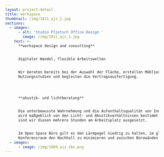 ```yaml
---
layout: project-detail
title: workspace
thumbnail: /img/1811_ajz_1.jpg
sections:
  - images:
      - alt: 'Studio Plietsch Office Design '
        image: /img/1811_ajz_1.jpg
    text: >-
      **workspace design and consulting**


      digitaler Wandel, flexible Arbeitswelten


      Wir beraten bereits bei der Auswahl der Fläche, erstellen Möblierungs- und
      Nutzungsstudien und begleiten die Vertragsausfertigung. 




      **akustik- und lichtberatung**


      Die unterbewusste Wahrnehmung und die Aufenthaltsqualität von Innenräumen
      wird maßgeblich von den Licht- und Akustikverhältnissen bestimmt. Täglich
      sind wir diesen mehrere Stunden am Arbeitsplatz ausgesetzt. 


      Im Open Space Büro gilt es den Lärmpegel niedrig zu halten, im gläsernen
      Konferenzraum den Nachhall zu minimieren und zwischen Bürowänden
  - images:
      - image: /img/1809_ajz_sbs.png
---
```


